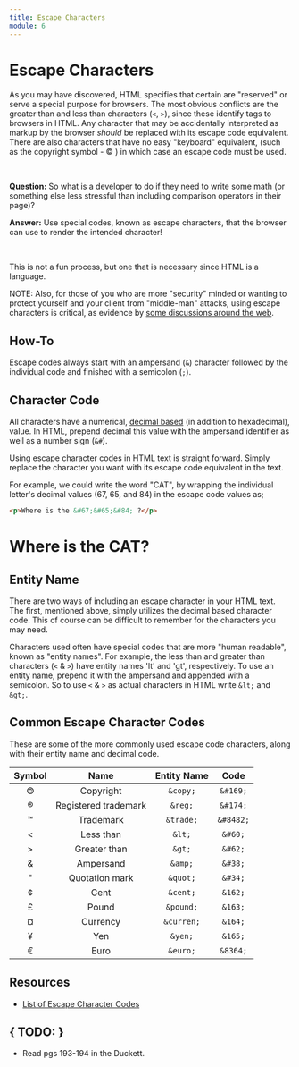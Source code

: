 ```yaml
---
title: Escape Characters
module: 6
---
```


# Escape Characters

As you may have discovered, HTML specifies that certain are "reserved" or serve a special purpose for browsers. The most obvious conflicts are the greater than and less than characters (`<`, `>`), since these identify tags to browsers in HTML. Any character that may be accidentally interpreted as markup by the browser _should_ be replaced with its escape code equivalent. There are also characters that have no easy "keyboard" equivalent, (such as the copyright symbol - &#169; ) in which case an escape code must be used.

<br />

**Question:** So what is a developer to do if they need to write some math (or something else less stressful than including comparison operators in their page)?

**Answer:** Use special codes, known as escape characters, that the browser can use to render the intended character!

<br />

This is not a fun process, but one that is necessary since HTML is a language.

NOTE: Also, for those of you who are more "security" minded or wanting to protect yourself and your client from "middle-man" attacks, using escape characters is critical, as evidence by [some discussions around the web](http://wonko.com/post/html-escaping).

## How-To

Escape codes always start with an ampersand (`&`) character followed by the individual code and finished with a semicolon (`;`).

## Character Code

All characters have a numerical, [decimal based](https://www.w3schools.com/charsets/ref_utf_basic_latin.asp) (in addition to hexadecimal), value. In HTML, prepend decimal this value with the ampersand identifier as well as a number sign (`&#`).

Using escape character codes in HTML text is straight forward. Simply replace the character you want with its escape code equivalent in the text.

For example, we could write the word "CAT", by wrapping the individual letter's decimal values (67, 65, and 84) in the escape code values as;

```html
<p>Where is the &#67;&#65;&#84; ?</p>
```

<div class="displayed_code_example">
    <h1>Where is the &#67;&#65;&#84;?</h1>
</div>



## Entity Name

There are two ways of including an escape character in your HTML text. The first, mentioned above, simply utilizes the decimal based character code. This of course can be difficult to remember for the characters you may need.

Characters used often have special codes that are more "human readable", known as "entity names". For example, the less than and greater than characters (`<` & `>`) have entity names 'lt' and 'gt', respectively. To use an entity name, prepend it with the ampersand and appended with a semicolon. So to use `<` & `>` as actual characters in HTML write `&lt;` and `&gt;`.



## Common Escape Character Codes

These are some of the more commonly used escape code characters, along with their entity name and decimal code.

Symbol  | Name  | Entity Name   | Code
:------: | :----: | :-----------: | :----:
&#169; | Copyright | `&copy;` | `&#169;`
&#174; | Registered trademark | `&reg;` | `&#174;`
&#8482; | Trademark | `&trade;` | `&#8482;`
&#60; | Less than | `&lt;` | `&#60;`
&#62; | Greater than | `&gt;` | `&#62;`
&#38; | Ampersand | `&amp;` | `&#38;`
&#34; | Quotation mark | `&quot;` | `&#34;`
&cent; | Cent | `&cent;` | `&162;`
&pound; | Pound | `&pound;` | `&163;`
&curren; | Currency | `&curren;` | `&164;`
&yen; | Yen | `&yen;` | `&165;`
&euro; | Euro | `&euro;` | `&8364;`


## Resources

- [List of Escape Character Codes](http://www.escapecodes.info)

## { TODO: }

- Read pgs 193-194 in the Duckett.
